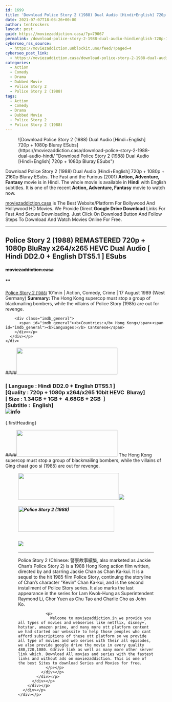 ```yaml
---
id: 1699
title: 'Download Police Story 2 (1988) Dual Audio [Hindi+English] 720p + 1080p Bluray ESubs'
date: 2021-07-07T18:03:26+00:00
author: tentrockers
layout: post
guid: https://moviezaddiction.casa/?p=79067
permalink: /download-police-story-2-1988-dual-audio-hindienglish-720p-1080p-bluray-esubs/
cyberseo_rss_source:
  - https://moviezaddiction.unblockit.uno/feed/?paged=4
cyberseo_post_link:
  - https://moviezaddiction.casa/download-police-story-2-1988-dual-audio-hindi/
categories:
  - Action
  - Comedy
  - Drama
  - Dubbed Movie
  - Police Story 2
  - Police Story 2 (1988)
tags:
  - Action
  - Comedy
  - Drama
  - Dubbed Movie
  - Police Story 2
  - Police Story 2 (1988)
---
```

<figure class="entry-thumbnail">![Download Police Story 2 (1988) Dual Audio [Hindi+English] 720p + 1080p Bluray ESubs](https://moviezaddiction.casa/download-police-story-2-1988-dual-audio-hindi/ "Download Police Story 2 (1988) Dual Audio [Hindi+English] 720p + 1080p Bluray ESubs") </figure> 

Download Police Story 2 (1988) Dual Audio [Hindi+English] 720p + 1080p + 2160p Bluray ESubs. The Fast and the Furious (2001) **Action, Adventure, Fantasy** movie is in Hindi. The whole movie is available in **Hindi** with English subtitles. It is one of the recent **Action, Adventure, Fantasy** movie to watch now.

[moviezaddiction.casa](https://moviezaddiction.casa) is The Best Website/Platform For Bollywood And Hollywood HD Movies. We Provide Direct **Google Drive Download** Links For Fast And Secure Downloading. Just Click On Download Button And Follow Steps To Download And Watch Movies Online For Free.

* * *

## <span>Police Story 2 (1988) REMASTERED 720p + 1080p BluRay x264/x265 HEVC Dual Audio [ Hindi DD2.0 + English DTS5.1 ] ESubs</span>

#### <span>~~moviezaddiction.casa~~</span>

#### **</p> 

<div class="imdb_container">
  <div>
    <div class="imdb_dark">
      <div class="imdb_right">
        <span id="movie_title"><a href="https://www.imdb.com/title/tt0095403" target="_blank" rel="noopener">Police Story 2<small> (1988)</small></a></span> <span id="genres">101min | Action, Comedy, Crime | 17 August 1989 (West Germany)</span> <span id="summary"><b>Summary: </b>The Hong Kong supercop must stop a group of blackmailing bombers, while the villains of Police Story (1985) are out for revenge.</span> </p> 
        
        <div class="imdb_general">
          <span id="imdb_general"><b>Countries:</b> Hong Kong</span><span id="imdb_general"><b>Languages:</b> Cantonese</span>
        </div></p>
      </div></p>
    </div>
  </div>
</div>

</b></h4> 

####<img loading="lazy" class="aligncenter" src="https:///moviezaddiction.casa/wp-content/uploads/2018/02/Media-Info.png?zoom=0.8099999785423279&resize=315%2C83&ssl=1" srcset="https://moviezaddiction.casa//wp-content/uploads/2018/02/Media-Info.png?zoom=0.8999999761581421&resize=315%2C83&ssl=1" width="315" height="83" /> 

### <span><span><strong>[ Language : Hindi DD2.0 + English DTS5.1</strong>&nbsp;]</span><br /><span>[Quality : 720p + 1080p x264/x265 10bit HEVC&nbsp; Bluray]</span><br /><span>[ Size : 1.34<span>G</span>B + 1GB +&nbsp; 4.68<span>GB</span> + 2GB&nbsp; ]</span><br /><span>[Subtitle :&nbsp; English]<br /></span></span><img src="https://i.imgur.com/AusysgD.png" alt="info" usemap="#workmap" /> </p> 

<map name="workmap">
  <area alt="imdb" coords="0,0,80,40" shape="rect" href="https://www.imdb.com/title/tt0095403/" target="_blank" />
  
  <area alt="youtube" coords="100,0,180,40" shape="rect" href="https://www.youtube.com/watch?v=LIcCUo7Xkxk" target="_blank" />
</map> {.firstHeading}

####<img loading="lazy" class="aligncenter" src="https://moviezaddiction.casa//wp-content/uploads/2018/02/Plot.jpeg?zoom=0.8099999785423279&resize=315%2C83&ssl=1" srcset="https://moviezaddiction.casa//wp-content/uploads/2018/02/Plot.jpeg?zoom=0.8999999761581421&resize=315%2C83&ssl=1" width="315" height="83" /> <span>The Hong Kong supercop must stop a group of blackmailing bombers, while the villains of Ging chaat goo si (1985) are out for revenge.</span>

<div class="wp-block-image">
  <figure class="aligncenter is-resized"><img loading="lazy" class="aligncenter" src="https://i1.wp.com/moviezaddiction.casa/wp-content/uploads/2018/02/Screenshots-Button.png?zoom=0.8099999785423279&resize=315%2C83&ssl=1" srcset="https://moviezaddiction.casa//wp-content/uploads/2018/02/Screenshots-Button.png?zoom=0.8999999761581421&resize=315%2C83&ssl=1" width="315" height="83" /><img src="https://1.bp.blogspot.com/-j48T7w1Srwg/YOXqzrLvxNI/AAAAAAAAEnI/zbcJGTXUd-Qe2w9CCOQPuS68UFeq-xFeQCLcBGAsYHQ/s16000/Police%2BStory%2B2%2B%25281988%2529%2BREMASTERED%2B1080p%2BBluray%2Bx264%2BDual%2BAudio%2B%255B%2BHindi%2BDD2.0%2B%252B%2BEnglish%2BDTS5.1%2B%255D%2BESub%2B4.68GB%2B%255Bwww.MoviezAddiction.casa%255D._s.jpg" /> </p> 
  
  <h4 class="summary_text">
    <em><img loading="lazy" class="aligncenter" src="https://i2.wp.com/moviezaddiction.casa/wp-content/uploads/2018/02/Download-Button-1.png?zoom=0.8099999785423279&resize=300%2C80&ssl=1" srcset="https://i2.wp.com/moviezaddiction.casa/wp-content/uploads/2018/02/Download-Button-1.png?zoom=0.8999999761581421&resize=300%2C80&ssl=1" alt="Police Story 2 (1988)" width="300" height="80" /></em>
  </h4>
  
  <h2>
    <img class="aligncenter" src="https://i.imgur.com/Ds7bb.gif" />
  </h2>
  
  <hr />
  
  <div class="mod" data-md="50" data-hveid="250" data-ved="0ahUKEwi-7dnvqo7WAhXLsFQKHTILBKEQkCkI-gEoAzAn">
    <div class="_cgc kno-fb-ctx" data-hveid="251" data-ved="0ahUKEwi-7dnvqo7WAhXLsFQKHTILBKEQziAI-wEoADAn">
      <div class="r-iH9cFH0n0MiE">
        <div class="mod" data-md="50" data-hveid="228" data-ved="0ahUKEwjniJq86tTWAhULK48KHU9mChkQkCkI5AEoBDAh">
          <div class="_cgc kno-fb-ctx" data-hveid="229" data-ved="0ahUKEwjniJq86tTWAhULK48KHU9mChkQziAI5QEoADAh">
            <div class="r-iwKCMzMr_HBQ">
              <div class="overviewContainer ng-star-inserted">
                <p>
                  Police Story 2 (Chinese: 警察故事續集, also marketed as Jackie Chan’s Police Story 2) is a 1988 Hong Kong action film written, directed by and starring Jackie Chan as Chan Ka-kui. It is a sequel to the hit 1985 film Police Story, continuing the storyline of Chan’s character “Kevin” Chan Ka-kui, and is the second installment of Police Story series. It also marks the last appearance in the series for Lam Kwok-Hung as Superintendent Raymond Li, Chor Yuen as Chu Tao and Charlie Cho as John Ko.
                </p>
                
                <p>
                  Welcome to moviezaddiction.in we provide you all types of movies and webseries like netflix, disney+, hotstar, amazon prime, and many more ott platform content we had started our webssite to help those peoples who cant afford subscriptions of these ott platform so we provide all type of movies and web series with their all episodes, we also provide google drive the movie in every quality 480,720,1080. Gdrive link as well as many more other server link which. Download All movies and series with the fastest links and without ads on moviezaddiction. This is one of the best Sites to download Series and Movies for free.
                </p></p>
              </div></p>
            </div></p>
          </div></p>
        </div></p>
      </div></p>
    </div></p>
  </div></figure>
</div>